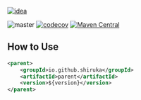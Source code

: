 [![idea](https://www.elegantobjects.org/intellij-idea.svg)](https://www.jetbrains.com/idea/)

![master](https://github.com/shiruka/parent/workflows/build/badge.svg)
[![codecov](https://codecov.io/gh/shiruka/parent/branch/main/graph/badge.svg?token=ZG2KMUNOK0)](https://codecov.io/gh/shiruka/parent)
[![Maven Central](https://img.shields.io/maven-central/v/io.github.shiruka/parent?label=version)](https://repo1.maven.org/maven2/io/github/shiruka/parent/)
## How to Use
```xml
<parent>
    <groupId>io.github.shiruka</groupId>
    <artifactId>parent</artifactId>
    <version>${version}</version>
</parent>
```
